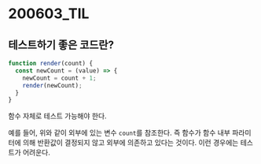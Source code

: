 200603_TIL
===

테스트하기 좋은 코드란?
---

```javascript
function render(count) {
  const newCount = (value) => {
    newCount = count + 1; 
    render(newCount);  
  }
}

```
함수 자체로 테스트 가능해야 한다. 

예를 들어, 위와 같이 외부에 있는 변수 ```count```를 참조한다. 즉 함수가 함수 내부 파라미터에 의해 반환값이 결정되지 않고 외부에 의존하고 있다는 것이다. 이런 경우에는 테스트가 어려운다.
